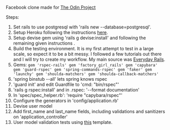 Facebook clone made for [The Odin Project](http://www.theodinproject.com/ruby_on_rails/final-project)

Steps:

1. Set rails to use postgresql with 'rails new --database=postgresql'.
2. Setup Heroku following the instructions [here](https://devcenter.heroku.com/articles/getting-started-with-rails4).
3. Setup devise gem using 'rails g devise:install' and following the remaining given instructions .
4. Build the testing environment. It is my first attempt to test in a large scale, so expect it to be a bit messy. I followed a few tutorials out there and I will try to create my workflow. My main source was [Everyday Rails](everydayrails.com).
  1. Gems:
    ```
    gem 'rspec-rails'
    gem 'factory_girl_rails'
    gem 'capybara'
    gem 'guard-rspec'
    gem 'spring-commands-rspec'
    gem 'faker'
    gem 'launchy'
    gem 'shoulda-matchers'
    gem 'shoulda-callback-matchers'
    ```
  2. 'spring binstub --all' lets spring knows rspec
  3. 'guard init' and edit Guardfile to 'cmd: "bin/rspec"'
  4. 'rails g rspec:install' and in .rspec: '--format documentation'
  5. In 'spec/spec_helper.rb': 'require "capybara/rspec"'
  6. Configure the generators in 'config/application.rb'
5. Devise user model
6. Add first_name and last_name fields, including validations and sanitizers on 'application_controller'
7. User model validation tests using [this](https://gist.github.com/kyletcarlson/6234923) template.

